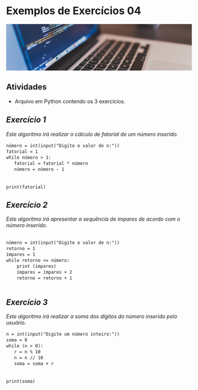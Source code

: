 # Exemplos de Exercícios 04

<img src="https://github.com/ScenioMathias/APL-2/blob/main/ALP.png?raw=true" alt="smashupy" width="700"/>

## Atividades  

* Arquivo em Python contendo os 3 exercícios.

## _Exercício 1_
_Este algoritmo irá realizar o cálculo de fatorial de um número inserido._
```shell
número = int(input("Digite o valor de n:"))
fatorial = 1
while número > 1:
   fatorial = fatorial * número
   número = número - 1


print(fatorial)

```
## _Exercício 2_
_Este algoritmo irá apresentar a sequência de impares de acordo com o número inserido._
```shell

número = int(input("Digite o valor de n:"))
retorno = 1
ímpares = 1
while retorno <= número:
	print (ímpares)
	ímpares = ímpares + 2
	retorno = retorno + 1
  
 ```
 ## _Exercício 3_
 _Este algoritmo irá realizar a soma dos dígitos do número inserido pelo usuário._
 ```shell
 n = int(input("Digite um número inteiro:"))
soma = 0
while (n > 0):
	r = n % 10
	n = n // 10
	soma = soma + r


print(soma)
 
 ```
